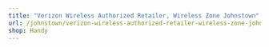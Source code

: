 ```yaml
---
title: "Verizon Wireless Authorized Retailer, Wireless Zone Johnstown"
url: /johnstown/verizon-wireless-authorized-retailer-wireless-zone-johnstown/
shop: Handy
---
```

